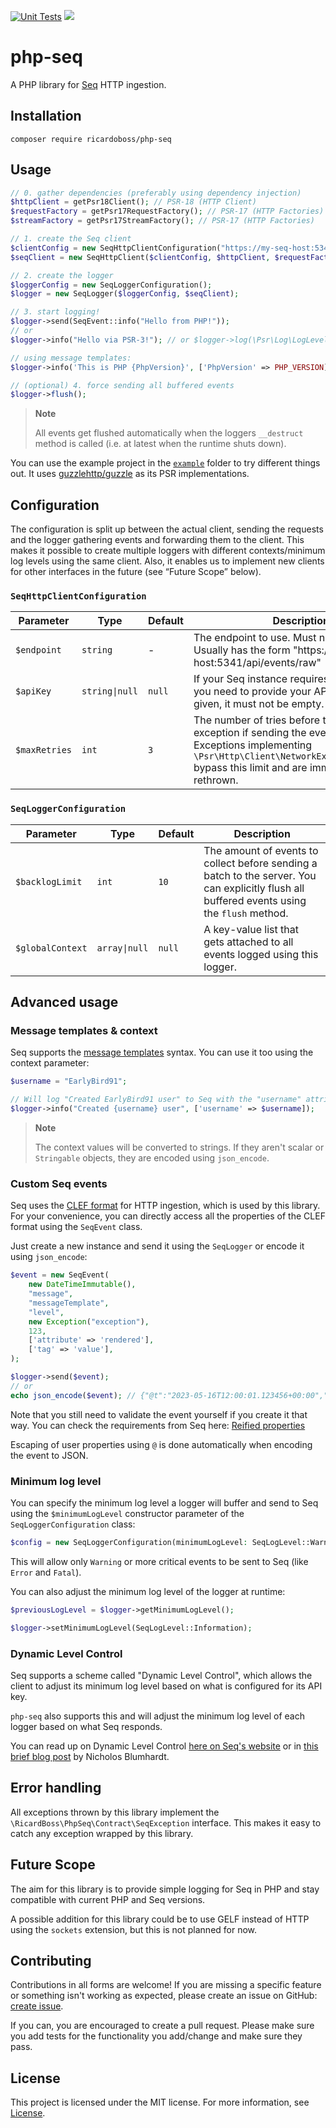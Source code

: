 [Seq]: https://datalust.co/seq
[License]: ./LICENSE.md
[create issue]: https://github.com/ricardoboss/php-seq/issues/new
[CLEF format]: https://clef-json.org/
[message templates]: https://messagetemplates.org/
[Reified properties]: https://docs.datalust.co/docs/posting-raw-events#reified-properties
[`example`]: ./example
[guzzlehttp/guzzle]: https://packagist.org/packages/guzzlehttp/guzzle
[here on Seq's website]: https://docs.datalust.co/docs/using-serilog#dynamic-level-control
[this brief blog post]: https://nblumhardt.com/2016/02/remote-level-control-in-serilog-using-seq/

[![Unit Tests](https://github.com/ricardoboss/php-seq/actions/workflows/unit-tests.yml/badge.svg)](https://github.com/ricardoboss/php-seq/actions/workflows/unit-tests.yml)
[![](https://img.shields.io/packagist/v/ricardoboss/php-seq)](https://packagist.org/packages/ricardoboss/php-seq)

# php-seq

A PHP library for [Seq] HTTP ingestion.

## Installation

```
composer require ricardoboss/php-seq
```

## Usage

```php
// 0. gather dependencies (preferably using dependency injection)
$httpClient = getPsr18Client(); // PSR-18 (HTTP Client)
$requestFactory = getPsr17RequestFactory(); // PSR-17 (HTTP Factories)
$streamFactory = getPsr17StreamFactory(); // PSR-17 (HTTP Factories)

// 1. create the Seq client
$clientConfig = new SeqHttpClientConfiguration("https://my-seq-host:5341/api/events/raw", "my-api-key");
$seqClient = new SeqHttpClient($clientConfig, $httpClient, $requestFactory, $streamFactory);

// 2. create the logger
$loggerConfig = new SeqLoggerConfiguration();
$logger = new SeqLogger($loggerConfig, $seqClient);

// 3. start logging!
$logger->send(SeqEvent::info("Hello from PHP!"));
// or
$logger->info("Hello via PSR-3!"); // or $logger->log(\Psr\Log\LogLevel::INFO, "...");

// using message templates:
$logger->info('This is PHP {PhpVersion}', ['PhpVersion' => PHP_VERSION]);

// (optional) 4. force sending all buffered events
$logger->flush();
```

> **Note**
>
> All events get flushed automatically when the loggers `__destruct` method is called (i.e. at latest when the runtime shuts down).

You can use the example project in the [`example`] folder to try different things out.
It uses [guzzlehttp/guzzle] as its PSR implementations.

## Configuration

The configuration is split up between the actual client, sending the requests and the logger gathering events and forwarding them to the client.
This makes it possible to create multiple loggers with different contexts/minimum log levels using the same client.
Also, it enables us to implement new clients for other interfaces in the future (see “Future Scope” below).

### `SeqHttpClientConfiguration`

| Parameter     | Type           | Default | Description                                                                                                                                                                                        |
|---------------|----------------|---------|----------------------------------------------------------------------------------------------------------------------------------------------------------------------------------------------------|
| `$endpoint`   | `string`       | -       | The endpoint to use. Must not be empty. Usually has the form "https://seq-host:5341/api/events/raw"                                                                                                |
| `$apiKey`     | `string\|null` | `null`  | If your Seq instance requires authentication, you need to provide your API key here. If given, it must not be empty.                                                                               |
| `$maxRetries` | `int`          | `3`     | The number of tries before throwing an exception if sending the events fails. Exceptions implementing `\Psr\Http\Client\NetworkExceptionInterface` bypass this limit and are immediately rethrown. |

### `SeqLoggerConfiguration`

| Parameter        | Type          | Default | Description                                                                                                                                  |
|------------------|---------------|---------|----------------------------------------------------------------------------------------------------------------------------------------------|
| `$backlogLimit`  | `int`         | `10`    | The amount of events to collect before sending a batch to the server. You can explicitly flush all buffered events using the `flush` method. |
| `$globalContext` | `array\|null` | `null`  | A key-value list that gets attached to all events logged using this logger.                                                                  |

## Advanced usage

### Message templates & context

Seq supports the [message templates] syntax.
You can use it too using the context parameter:

```php
$username = "EarlyBird91";

// Will log "Created EarlyBird91 user" to Seq with the "username" attribute set to "EarlyBird91"
$logger->info("Created {username} user", ['username' => $username]);
```

> **Note**
>
> The context values will be converted to strings.
> If they aren't scalar or `Stringable` objects, they are encoded using `json_encode`.

### Custom Seq events

Seq uses the [CLEF format] for HTTP ingestion, which is used by this library.
For your convenience, you can directly access all the properties of the CLEF format using the `SeqEvent` class.

Just create a new instance and send it using the `SeqLogger` or encode it using `json_encode`:

```php
$event = new SeqEvent(
    new DateTimeImmutable(),
    "message",
    "messageTemplate",
    "level",
    new Exception("exception"),
    123,
    ['attribute' => 'rendered'],
    ['tag' => 'value'],
);

$logger->send($event);
// or
echo json_encode($event); // {"@t":"2023-05-16T12:00:01.123456+00:00","@mt":"messageTemplate",...}
```

Note that you still need to validate the event yourself if you create it that way.
You can check the requirements from Seq here: [Reified properties]

Escaping of user properties using `@` is done automatically when encoding the event to JSON.

### Minimum log level

You can specify the minimum log level a logger will buffer and send to Seq using the `$minimumLogLevel` constructor
parameter of the `SeqLoggerConfiguration` class:

```php
$config = new SeqLoggerConfiguration(minimumLogLevel: SeqLogLevel::Warning);
```

This will allow only `Warning` or more critical events to be sent to Seq (like `Error` and `Fatal`).

You can also adjust the minimum log level of the logger at runtime:

```php
$previousLogLevel = $logger->getMinimumLogLevel();

$logger->setMinimumLogLevel(SeqLogLevel::Information);
```

### Dynamic Level Control

Seq supports a scheme called "Dynamic Level Control", which allows the client to adjust its minimum log level based on
what is configured for its API key.

`php-seq` also supports this and will adjust the minimum log level of each logger based on what Seq responds.

You can read up on Dynamic Level Control [here on Seq's website] or in [this brief blog post] by Nicholos Blumhardt.

## Error handling

All exceptions thrown by this library implement the `\RicardBoss\PhpSeq\Contract\SeqException` interface.
This makes it easy to catch any exception wrapped by this library.

## Future Scope

The aim for this library is to provide simple logging for Seq in PHP and stay compatible with current PHP and Seq versions.

A possible addition for this library could be to use GELF instead of HTTP using the `sockets` extension, but this is not planned for now.

## Contributing

Contributions in all forms are welcome! If you are missing a specific feature or something isn't working as expected,
please create an issue on GitHub: [create issue].

If you can, you are encouraged to create a pull request. Please make sure you add tests for the functionality you
add/change and make sure they pass.

## License

This project is licensed under the MIT license. For more information, see [License].
